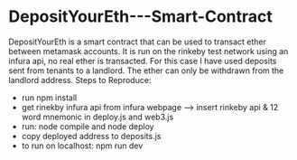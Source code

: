 # DepositYourEth---Smart-Contract
DepositYourEth is a smart contract that can be used to transact ether between metamask accounts. It is run on the rinkeby test network using an infura api, no real ether is transacted.
For this case I have used deposits sent from tenants to a landlord. The ether can only be withdrawn from the landlord address.
Steps to Reproduce:

- run npm install
- get rinekby infura api from infura webpage --> insert rinkeby api & 12 word mnemonic in deploy.js and web3.js
- run: node compile and node deploy 
- copy deployed address to deposits.js
- to run on localhost: npm run dev
